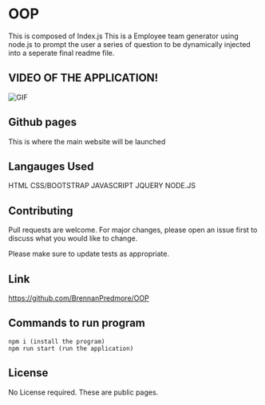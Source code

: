 # OOP
This is composed of Index.js
This is a Employee team generator using node.js to prompt the user a series of question to be dynamically injected into a seperate final readme file.

## VIDEO OF THE APPLICATION!
![GIF](https://media.giphy.com/media/kDx2eO0DkaYnP1uPD5/giphy.gif)

## Github pages 

This is where the main website will be launched 


## Langauges Used

HTML
CSS/BOOTSTRAP
JAVASCRIPT
JQUERY
NODE.JS

## Contributing
Pull requests are welcome. For major changes, please open an issue first to discuss what you would like to change.

Please make sure to update tests as appropriate.

## Link
https://github.com/BrennanPredmore/OOP

## Commands to run program
```
npm i (install the program)
npm run start (run the application)
```

## License
No License required. These are public pages. 